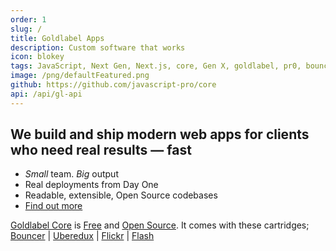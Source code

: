 ```yaml
---
order: 1
slug: /
title: Goldlabel Apps
description: Custom software that works
icon: blokey
tags: JavaScript, Next Gen, Next.js, core, Gen X, goldlabel, pr0, bouncer, AI Prompt Engineering, ChatGPT, OpenAI, Singularity, Frontend, Vanilla JS, TypeScript, React, Angular, Vue, Material UI, MUI, Flash, Server Side JavaScript, Node, Gatsby, NextJS, Headless CMS
image: /png/defaultFeatured.png
github: https://github.com/javascript-pro/core
api: /api/gl-api
---
```


## We build and ship modern web apps for clients who need real results — fast

- _Small_ team. _Big_ output
- Real deployments from Day One
- Readable, extensible, Open Source codebases
- [Find out more](/work/company)

[Goldlabel Core](/free/core) is [Free](/free) and [Open Source](/free/open-source). It comes with these cartridges;  
[Bouncer](/free/bouncer) | [Uberedux](/free/uberedux) | [Flickr](/balance/flickr) | [Flash](/free/flash)
